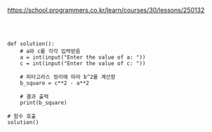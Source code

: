 https://school.programmers.co.kr/learn/courses/30/lessons/250132

<br>

</br>

```
def solution():
    # a와 c를 각각 입력받음
    a = int(input("Enter the value of a: "))
    c = int(input("Enter the value of c: "))

    # 피타고라스 정리에 따라 b^2를 계산함
    b_square = c**2 - a**2

    # 결과 출력
    print(b_square)

# 함수 호출
solution()
```
